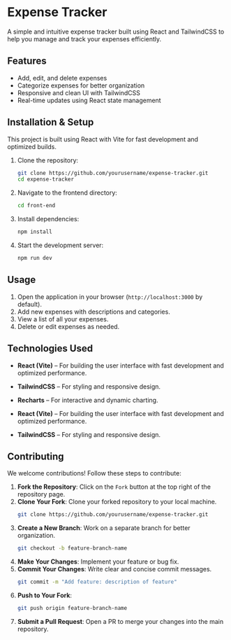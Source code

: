 # Expense Tracker

A simple and intuitive expense tracker built using React and TailwindCSS to help you manage and track your expenses efficiently.

## Features

- Add, edit, and delete expenses
- Categorize expenses for better organization
- Responsive and clean UI with TailwindCSS
- Real-time updates using React state management

## Installation & Setup

This project is built using React with Vite for fast development and optimized builds.

1. Clone the repository:
   ```sh
   git clone https://github.com/yourusername/expense-tracker.git
   cd expense-tracker
   ```
2. Navigate to the frontend directory:
   ```sh
   cd front-end
   ```
3. Install dependencies:
   ```sh
   npm install
   ```
4. Start the development server:
   ```sh
   npm run dev
   ```

## Usage

1. Open the application in your browser (`http://localhost:3000` by default).
2. Add new expenses with descriptions and categories.
3. View a list of all your expenses.
4. Delete or edit expenses as needed.

## Technologies Used

- **React (Vite)** – For building the user interface with fast development and optimized performance.
- **TailwindCSS** – For styling and responsive design.
- **Recharts** – For interactive and dynamic charting.

- **React (Vite)** – For building the user interface with fast development and optimized performance.
- **TailwindCSS** – For styling and responsive design.

## Contributing

We welcome contributions! Follow these steps to contribute:

1. **Fork the Repository**: Click on the `Fork` button at the top right of the repository page.
2. **Clone Your Fork**: Clone your forked repository to your local machine.
   ```sh
   git clone https://github.com/yourusername/expense-tracker.git
   ```
3. **Create a New Branch**: Work on a separate branch for better organization.
   ```sh
   git checkout -b feature-branch-name
   ```
4. **Make Your Changes**: Implement your feature or bug fix.
5. **Commit Your Changes**: Write clear and concise commit messages.
   ```sh
   git commit -m "Add feature: description of feature"
   ```
6. **Push to Your Fork**:
   ```sh
   git push origin feature-branch-name
   ```
7. **Submit a Pull Request**: Open a PR to merge your changes into the main repository.


